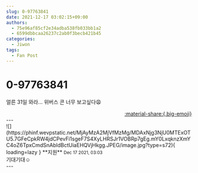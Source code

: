 ```yaml
---
slug: 0-97763841
date: 2021-12-17 03:02:15+09:00
authors:
  - 75e96af85cf2e34adba538fb033bb1a2
  - 6599dbbcaa26237c2ab0f3becb421b45
categories:
  - Jiwon
tags:
  - Fan Post
---
```


# 0-97763841

<div class="post-container" markdown="1">
<div class="content-container md-sidebar__scrollwrap" markdown="1">

얼른 31일 와라... 위버스 콘 너무 보고싶다😩

</div>
</div>

<div style="text-align: right;" markdown="1">
<a href="https://weverse.io/fromis9/fanpost/0-97763841" style="text-align: right;">:material-share:{.big-emoji}</a>
</div>
---

<div class="comments-container md-sidebar__scrollwrap" markdown="1">
<div class="comment" markdown="1">
<div class='id-container' markdown="1">
![](https://phinf.wevpstatic.net/MjAyMzA2MjVfMzMg/MDAxNjg3NjU0MTExOTU5.7GFeCpkRW4jdCPevFi1sgeF7S4XyLHRSJr1VOBRp7gEg.mY0LxqknzXmYC4oZ6TpxCmdSnAbldBctUiaEHQVjHkgg.JPEG/image.jpg?type=s72){ loading=lazy }
**<span class="artist">지원</span>** <small>Dec 17 2021, 03:03</small><br>
</div>
<div class='comment-body' markdown="1">
기대기대☺️
</div>
</div>
</div>
---
